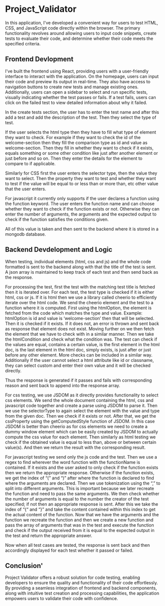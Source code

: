 # Project_Validator

In this application, I've developed a convenient way for users to test HTML, CSS, and JavaScript code directly within the browser. The primary functionality revolves around allowing users to input code snippets, create tests to evaluate their code, and determine whether their code meets the specified criteria.

## Frontend Devlopment

I've built the frontend using React, providing users with a user-friendly interface to interact with the application. On the homepage, users can input their code and preview its output in real-time. They also have access to navigation buttons to create new tests and manage existing ones. Additionally, users can open a sidebar to select and run specific tests, visually indicating whether the test passes or fails. If a test fails, users can click on the failed test to view detailed information about why it failed.

In the create tests section, the user has to enter the test name and after this add a test and add the description of the test. Then they select the type of test.

If the user selects the html type then they have to fill what type of element they want to check. For example if they want to check the id of the welcome-section then they fill the comparison type as id and value as welcome-section. Then they fill in whether they want to check if it exists, equals something or some other condition like just after another element or just before and so on. Then they enter the details for the element to compare to if applicable.

Similarly for CSS first the user enters the selector type, then the value they want to select. Then the property they want to test and whether they want to test if the value will be equal to or less than or more than, etc other value that the user enters.

For javascript it currently only supports if the user declares a function using the function keyword. The user enters the function name and can choose whether they want to check if the function exists or not. Otherwise they can enter the number of arguments, the arguments and the expected output to check if the function satisfies the conditions given.

All of this value is taken and then sent to the backend where it is stored in a mongodb database.

## Backend Devdelopment and Logic

When testing, individual elements (html, css and js) and the whole code formatted is sent to the backend along with that the title of the test is sent. A json array is maintained to keep track of each test and then send back as the response.

For processing the test, first the test with the matching test title is fetched then it is iterated over.
For each test, the test type is checked if it is either html, css or js.
If it is html then we use a library called cheerio to efficiently iterate over the html code. We send the cheerio element and the test to a function where it is computed. First using the htmlOption, the element is fetched from the code which matches the type and value. Example: htmlOption is id and value is ‘welcome-section’ then that will be selected. Then it is checked if it exists. If it does not, an error is thrown and sent back as response that element does not exist. Moving further on we then fetch the element that we have to check with in a similar manner. Then we take the htmlCondition and check what the condition was. The test can check if the values are equal, contains a certain value, is the first element in the html doc, is the last element in the html doc, simply exists, is just after or just before any other element. More checks can be included in a similar way. Additionally if the user cannot select a html attribute like id or classname, they can select custom and enter their own value and it will be checked directly.

Thus the response is generated if it passes and fails with corresponding reason and sent back to append into the response array.

For css testing, we use JSDOM as it directly provides functionality to select css elements. We send the whole document containing the html, css and javascript code together and create a parse using JSDOM to parse it. Then we use the selectorType to again select the element with the value and type from the given doc. Then we check if it exists or not. After that, we get the cssProperty using the getComputedStyle function of JSDOM. In this case JSDOM is better than cheerio as for css elements we need to create a dummy window element which can be easily created by JSDOM to actually compute the css value for each element. Then similarly as html testing we check if the obtained value is equal to less than, above or between certain value(s).
And then we return the result with the corresponding result.

For javascript testing we send only the js code and the test. Then we use a regex to find wherever the word function with the functionName is contained. If it exists and the user asked to only check if the function exists then we return the appropriate response. Otherwise if the function exists, we get the index of “(” and “)” after where the function is declared to find where the arguments are declared. Then we use tokenization using the “,” to split into different arguments. This is important because we later recreate the function and need to pass the same arguments. We then check whether the number of arguments is equal to the number the creator of the test specified; if not then an appropriate response is sent. After this we take the index of “{“ and “}” and take the content contained within this index to get the actual content of the function. Now that we have the arguments and the function we recreate the function and then we create a new function and pass the array of arguments that was in the test and execute the function and check if the output received from it is equal to the expected output in the test and return the appropriate answer.

Now when all test cases are tested, the response is sent back and then accordingly displayed for each test whether it passed or failed.

## Conclusion'

Project Validator offers a robust solution for code testing, enabling developers to ensure the quality and functionality of their code effortlessly. By providing a seamless integration of frontend and backend components, along with intuitive test creation and processing capabilities, the application empowers users to validate their code with confidence.
